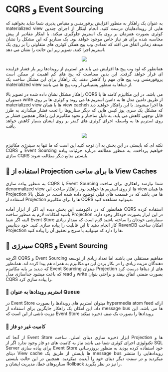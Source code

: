 # CQRS و Event Sourcing

<p style="text-align:justify;">
به عنوان یک راهکار به منظور افزایش پرفورمنس و مقیاس پذیری شما شاید بخواهید که materialized view هایی از رویدادهایتان درست کنید. انجام اینکار از اجرای چندین کوئری بصورت همزمان بر روی یک استریم جلوگیری میکند.
با اینکار مقادیر از پیش محاسبه شده برای هر نیاز خاص موجود خواهد بود.
یک سناریو که این مشکل را نشان میدهد زمانی اتفاق می افتد که تعدادی وب پیج همگی کوئری های متفاوتی را بر روی یک استریم اجرا کنند. تصویر زیر این حالت را نشان می دهد.
</P>

<p align="center">
  <img src="/assets/images/event-sourcing-figure-22-7.png" />
</p>

<p style="text-align:justify;">
همانطور که لود وب پیج ها افزایش می یابد هر استریم از رویدادها زیر باز فشار فزاینده ای قرار خواهد گرفت.
این بدین معناست که پیج های کم اهمیت تر ممکن است پروفورمنس وب پیج های مهم را کاهش دهند.
یک راهکار برای این مشکل ساخت یک materialized view از دیتاها به منظور پشتیبانی از وب پیج ها می باشد.
</p>


<p style="text-align:justify;">
راهکار مشکل نشان داده شده در تصویر بالا CQRS می باشد. در این مکانیزم کامند ها یا دستوران write از طریق دامین مدل ها به دامین استریم ها می روند و کوئری ها بر روی materialized view ها یا همان view cacheh ها اجرا میشوند.
با این راهکار خواهید دید که مشکل یک سری یوز کیس هایی که دیگر سناریوها را تحت فشار میگذارند به طرز قابل توجهی کاهش می یابد.
به دلیل ساختار و نحوه مکانیزم این راهکار همچنین فشار بر روی استریم ها به واسطه اجرای کوئری های کمتر بر روی ایشان بسیار کاهش خواهد یافت.
</p>

<p align="center">
  <img src="/assets/images/event-sourcing-figure-22-8.png" />
</p>

<p style="text-align:justify;">
نکته ای که بایستی در این بخش به آن توجه کنید این است که ما تنها به سینرژی مکانیزم CQRS و Event Sourcing خواهیم پرداخت.
به منظور مطالعه درباره جزئیات پیاده سازی CQRS بایستی منابع دیگر مطالعه شوند.
</p>

## 🔸 استفاده از Projection ها برای ساخت View Caches

<p style="text-align:justify;">
به منظور پیاده سازی CQRS با Event Sourcing شما نیازمند راهکاری برای ساخت denormalized view ها از روی استریم ها خواهید بود.
راهکار ساخت این view ها همان Projection ها می باشد که در قسمت های قبلی توضیح داده شده است.
در شکل بالا استفاده از Projection ها را برای مکانیزم CQRS میتوانید مشاهده کنید.
</p>

<p style="text-align:justify;">
همانطور که در داکیومنت این بخش دیده اید اگر از ابزار آماده CQRS استفاده کرده باشید امکانات لازم به منظور ساخت Projection در این ابزار بصورت خودکار وجود دارد.
البته اگر شما Event Store سفارشی خودتان را ساخته باشید لازم است که مقدار زیادی کار انجام دهید تا این قابلیت را پیاده سازی کنید.
خود دیتابیس RavenDB امکان ساخت Projection ها را دارد که میتوانید با سرچ و تحقیق آن را پیاده کنید.
</p>

## 🔸 سینرژی CQRS و Event Sourcing

<p style="text-align:justify;">
اگرچه CQRS و Event Sourcing مفاهیم مستقلی می باشند اما تعداد زیادی از توسعه دهندگان مزیت زیادی را در بکار بردن این دو مکانیزم به همراه هم پیدا کرده اند.
همانطور که دیدید بر پایه مکانیزم Event Sourcing میتوان Projection های از دیتاها درست کرد که باعث میشود جداسازی مدل read و write بصورت ضمنی اتفاق بیفتد و براحتی بتوان CQRS را پیاده سازی کرد.
</p>

### 🔹 استریم رویدادها به عنوان Queue

<p style="text-align:justify;">
در Event Store میتوان استریم های رویدادها را بصورت hypermedia atom feed ارائه داد.
این امکان یک راهکار جایگزین برای استفاده از message bus ها می باشد.
این مزیت ناشی از این است که Event Store رویدادها را بصورت یک صف ذخیره میکند.
</p>

### 🔹 کامیت غیر دو فاز

<p style="text-align:justify;">
از آنجا که Event Store ابزار ذخیره سازی دیتای اصلی، ساخت Projection ها و  تکنولوژی اجرای کوئری شما می باشد نیاز به کامیت های دو فاز وجود ندارد
اگر از SQL Server برای پیاده سازی Event Store خود استفاده کرده بودید به منظور بروزرسانی دیتای View cache ها بایستی از طریق یک message bus رویدادهایی را منتشر میکردید و در سمت دیگر دیتای خود را آپدیت میکردید.
همچنین در این حالت بایستی سناریوهای خطا، مدیریت ایشان و Rollback را نیز در نظر بگیرید.
</p>